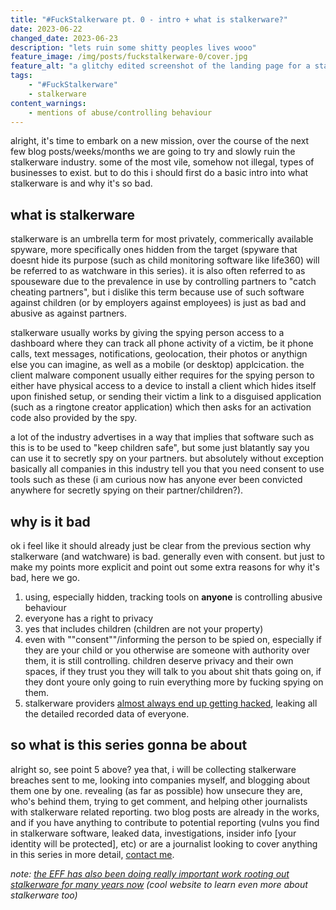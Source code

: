 ```yaml
---
title: "#FuckStalkerware pt. 0 - intro + what is stalkerware?"
date: 2023-06-22
changed_date: 2023-06-23
description: "lets ruin some shitty peoples lives wooo"
feature_image: /img/posts/fuckstalkerware-0/cover.jpg
feature_alt: "a glitchy edited screenshot of the landing page for a stalkerware product"
tags:
    - "#FuckStalkerware"
    - stalkerware
content_warnings:
    - mentions of abuse/controlling behaviour
---
```


alright, it's time to embark on a new mission, over the course of the next few blog posts/weeks/months we are going to try and slowly ruin the stalkerware industry.
some of the most vile, somehow not illegal, types of businesses to exist. but to do this i should first do a basic intro into what stalkerware is and why it's so bad.

## what is stalkerware

stalkerware is an umbrella term for most privately, commerically available spyware, more specifically ones hidden from the target (spyware that doesnt hide its purpose (such as child monitoring software like life360) will be referred to as watchware in this series). it is also often referred to as spouseware due to the prevalence in use by controlling partners to "catch cheating partners", but i dislike this term because use of such software against children (or by employers against employees) is just as bad and abusive as against partners.

stalkerware usually works by giving the spying person access to a dashboard where they can track all phone activity of a victim, be it phone calls, text messages, notifications, geolocation, their photos or anythign else you can imagine, as well as a mobile (or desktop) applcication. the client malware component usually either requires for the spying person to either have physical access to a device to install a client which hides itself upon finished setup, or sending their victim a link to a disguised application (such as a ringtone creator application) which then asks for an activation code also provided by the spy.

a lot of the industry advertises in a way that implies that software such as this is to be used to "keep children safe", but some just blatantly say you can use it to secretly spy on your partners. but absolutely without exception basically all companies in this industry tell you that you need consent to use tools such as these (i am curious now has anyone ever been convicted anywhere for secretly spying on their partner/children?). 

## why is it bad

ok i feel like it should already just be clear from the previous section why stalkerware (and watchware) is bad. generally even with consent. but just to make my points more explicit and point out some extra reasons for why it's bad, here we go.

1. using, especially hidden, tracking tools on **anyone** is controlling abusive behaviour
2. everyone has a right to privacy
3. yes that includes children (children are not your property)
4. even with ""consent""/informing the person to be spied on, especially if they are your child or you otherwise are someone with authority over them, it is still controlling. children deserve privacy and their own spaces, if they trust you they will talk to you about shit thats going on, if they dont youre only going to ruin everything more by fucking spying on them.
5. stalkerware providers [almost always end up getting hacked](https://en.wikipedia.org/wiki/Stalkerware#History), leaking all the detailed recorded data of everyone.

## so what is this series gonna be about

alright so, see point 5 above? yea that, i will be collecting stalkerware breaches sent to me, looking into companies myself, and blogging about them one by one. revealing (as far as possible) how unsecure they are, who's behind them, trying to get comment, and helping other journalists with stalkerware related reporting. two blog posts are already in the works, and if you have anything to contribute to potential reporting (vulns you find in stalkerware software, leaked data, investigations, insider info \[your identity will be protected], etc) or are a journalist looking to cover anything in this series in more detail, [contact me](/contact/).

*note: [the EFF has also been doing really important work rooting out stalkerware for many years now](https://stopstalkerware.org/) (cool website to learn even more about stalkerware too)*